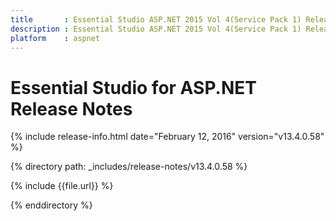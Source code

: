 ```yaml
---
title       : Essential Studio ASP.NET 2015 Vol 4(Service Pack 1) Release Notes
description : Essential Studio ASP.NET 2015 Vol 4(Service Pack 1) Release Notes
platform    : aspnet
---
```


# Essential Studio for ASP.NET Release Notes

{% include release-info.html date="February 12, 2016" version="v13.4.0.58" %} 

{% directory path: _includes/release-notes/v13.4.0.58 %}

{% include {{file.url}} %}

{% enddirectory %}